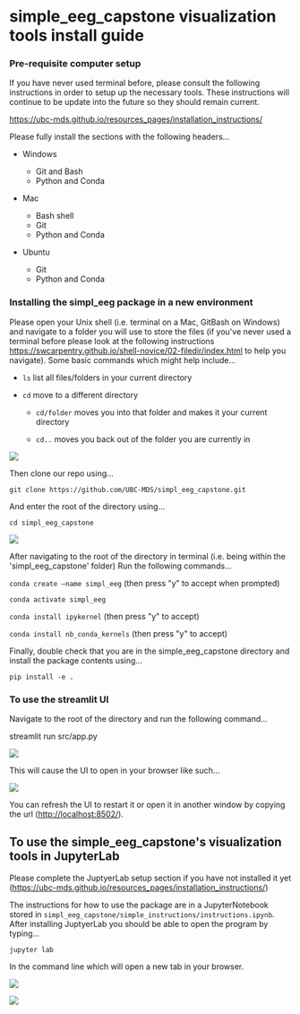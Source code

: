# simple\_eeg\_capstone visualization tools install guide

### **Pre-requisite computer setup**

If you have never used terminal before, please consult the following instructions in order to setup up the necessary tools. These instructions will continue to be update into the future so they should remain current.

<https://ubc-mds.github.io/resources_pages/installation_instructions/>

Please fully install the sections with the following headers...

-   Windows

    -   Git and Bash
    -   Python and Conda

-   Mac

    -   Bash shell
    -   Git
    -   Python and Conda

-   Ubuntu

    -   Git
    -   Python and Conda

### **Installing the simpl\_eeg package in a new environment**

Please open your Unix shell (i.e. terminal on a Mac, GitBash on Windows) and navigate to a folder you will use to store the files (if you've never used a terminal before please look at the following instructions <https://swcarpentry.github.io/shell-novice/02-filedir/index.html> to help you navigate). Some basic commands which might help include...

-   `ls` list all files/folders in your current directory

-   `cd` move to a different directory

    -   `cd/folder` moves you into that folder and makes it your current directory

    -   `cd..` moves you back out of the folder you are currently in

![](instruction_imgs/navigation.png)

Then clone our repo using...

`git clone https://github.com/UBC-MDS/simpl_eeg_capstone.git`

And enter the root of the directory using...

`cd simpl_eeg_capstone`

![](instruction_imgs/navigation2.png)

After navigating to the root of the directory in terminal (i.e. being within the 'simpl\_eeg\_capstone' folder) Run the following commands...

`conda create –name simpl_eeg` (then press "y" to accept when prompted)

`conda activate simpl_eeg`

`conda install ipykernel` (then press "y" to accept)

`conda install nb_conda_kernels` (then press "y" to accept)

Finally, double check that you are in the simple\_eeg\_capstone directory and install the package contents using...

`pip install -e .`

### **To use the streamlit UI**

Navigate to the root of the directory and run the following command...

streamlit run src/app.py

![](instruction_imgs/streamlit.png)

This will cause the UI to open in your browser like such...

![](instruction_imgs/streamlit2.png)

You can refresh the UI to restart it or open it in another window by copying the url (<http://localhost:8502/>).

## **To use the simple\_eeg\_capstone's visualization tools in JupyterLab**

Please complete the JuptyerLab setup section if you have not installed it yet (<https://ubc-mds.github.io/resources_pages/installation_instructions/>)

The instructions for how to use the package are in a JupyterNotebook stored in `simpl_eeg_capstone/simple_instructions/instructions.ipynb`. After installing JuptyerLab you should be able to open the program by typing...

`jupyter lab`

In the command line which will open a new tab in your browser.

![](instruction_imgs/jupyter_lab.png)

![](instruction_imgs/jupyter_lab2.png)

